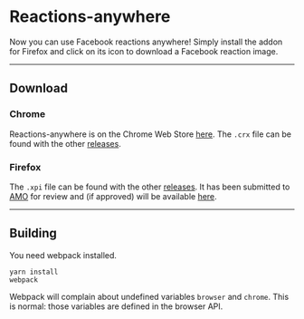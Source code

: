 # Reactions-anywhere
Now you can use Facebook reactions anywhere!
Simply install the addon for Firefox and click on its icon to download a Facebook reaction image.

---

## Download

### Chrome
Reactions-anywhere is on the Chrome Web Store [here](http://bit.ly/2q8I2Q4).
The `.crx` file can be found with the other [releases](http://bit.ly/2pEEYJ1).

### Firefox
The `.xpi` file can be found with the other [releases](http://bit.ly/2pEEYJ1).
It has been submitted to [AMO](https://mzl.la/2pqvGEt) for review and (if approved) will be available [here](https://mzl.la/2pEaAyw).

---

## Building
You need webpack installed.
```
yarn install
webpack
```
Webpack will complain about undefined variables `browser` and `chrome`.
This is normal: those variables are defined in the browser API.
